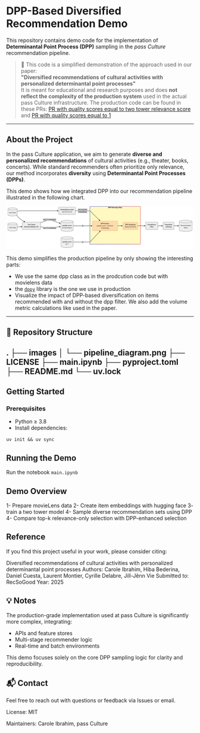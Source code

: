 # DPP-Based Diversified Recommendation Demo

This repository contains demo code for the implementation of **Determinantal Point Process (DPP)** sampling in the *pass Culture* recommendation pipeline.

> 🔬 This code is a simplified demonstration of the approach used in our paper:  
> **"Diversified recommendations of cultural activities with personalized determinantal point processes"**  
> It is meant for educational and research purposes and does **not reflect the complexity of the production system** used in the actual pass Culture infrastructure.
> The production code can be found in these PRs: [PR with quality scores equal to two tower relevance score](https://github.com/pass-culture/data-gcp/pull/4074) and [PR with quality scores equal to 1](https://github.com/pass-culture/data-gcp/pull/4073)

---

## About the Project

In the pass Culture application, we aim to generate **diverse and personalized recommendations** of cultural activities (e.g., theater, books, concerts). While standard recommenders often prioritize only relevance, our method incorporates **diversity** using **Determinantal Point Processes (DPPs)**.

This demo shows how we integrated DPP into our recommendation pipeline illustrated in the following chart.

![alt text](images/pipeline_diagram.png "Overview of the pass Culture recommender architecture with DPP integration.")

This demo simplifies the production pipeline by only showing the interesting parts: 
- We use the same dpp class as in the prodcution code but with movielens data
- the [`dppy`](https://github.com/guilgautier/dppy) library is the one we use in production 
- Visualize the impact of DPP-based diversification on items recommended with and without the dpp filter. We also add the volume metric calculations like used in the paper. 

---

## 📁 Repository Structure
.
├── images
│   └── pipeline_diagram.png
├── LICENSE
├── main.ipynb
├── pyproject.toml
├── README.md
└── uv.lock
---

## Getting Started

### Prerequisites

- Python ≥ 3.8
- Install dependencies:

```
uv init && uv sync
```

## Running the Demo
Run the notebook `main.ipynb`


## Demo Overview
1- Prepare movieLens data
2- Create item embeddings with hugging face
3- train a two tower model
4- Sample diverse recommendation sets using DPP
4- Compare top-k relevance-only selection with DPP-enhanced selection

## Reference
If you find this project useful in your work, please consider citing:

Diversified recommendations of cultural activities with personalized determinantal point processes
Authors: Carole Ibrahim, Hiba Bederina, Daniel Cuesta, Laurent Montier, Cyrille Delabre, Jill-Jênn Vie
Submitted to: RecSoGood
Year: 2025

## 💡 Notes
The production-grade implementation used at pass Culture is significantly more complex, integrating:
- APIs and feature stores
- Multi-stage recommender logic
- Real-time and batch environments

This demo focuses solely on the core DPP sampling logic for clarity and reproducibility.

## 📬 Contact
Feel free to reach out with questions or feedback via Issues or email.

License: MIT

Maintainers: Carole Ibrahim, pass Culture
